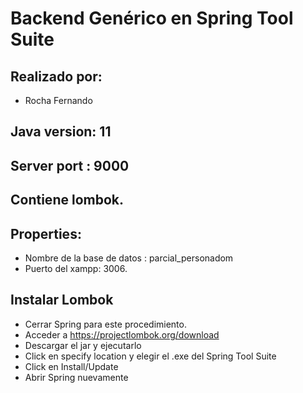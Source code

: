 # Backend Genérico en Spring Tool Suite

## Realizado por:

* Rocha Fernando

## Java version: 11

## Server port : 9000

## Contiene lombok.

## Properties:
* Nombre de la base de datos : parcial_personadom
* Puerto del xampp: 3006.

## Instalar Lombok
* Cerrar Spring para este procedimiento.
* Acceder a https://projectlombok.org/download
* Descargar el jar y ejecutarlo
* Click en specify location y elegir el .exe del Spring Tool Suite
* Click en Install/Update
* Abrir Spring nuevamente
